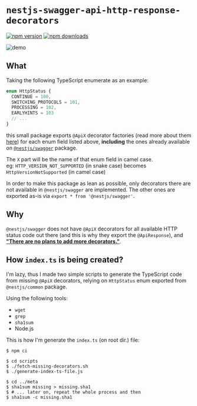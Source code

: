 # `nestjs-swagger-api-http-response-decorators`

[![npm version](https://badge.fury.io/js/nestjs-swagger-api-http-response-decorators.svg)](https://badge.fury.io/js/nestjs-swagger-api-http-response-decorators)
[![npm downloads](https://img.shields.io/npm/dt/nestjs-swagger-api-http-response-decorators.svg)](https://www.npmjs.com/package/nestjs-swagger-api-http-response-decorators)

![demo](https://user-images.githubusercontent.com/13461315/137818431-c8f507a3-d61a-4bd2-bcfb-2254c1eb82f8.png)

## What

Taking the following TypeScript enumerate as an example:

```ts
enum HttpStatus {
  CONTINUE = 100,
  SWITCHING_PROTOCOLS = 101,
  PROCESSING = 102,
  EARLYHINTS = 103
  // ...
}
```

this small package exports `@ApiX` decorator factories (read more about them [here](https://docs.nestjs.com/openapi/decorators)) for each enum field listed above, **including** the ones already available on [`@nestjs/swagger`](https://github.com/nestjs/swagger) package.

The `X` part will be the name of that enum field in camel case.  
eg: `HTTP_VERSION_NOT_SUPPORTED` (in snake case) becomes `HttpVersionNotSupported` (in camel case)

In order to make this package as lean as possible, only decorators there are not available in `@nestjs/swagger` are implemented.
The other ones are exported as-is via `export * from '@nestjs/swagger'`.

## Why

`@nestjs/swagger` does not have `@ApiX` decorators for all available HTTP status code out there (and this is why they export the `@ApiResponse`), and **["There are no plans to add more decorators."](https://github.com/nestjs/swagger/issues/1501#issuecomment-945644971)**.

## How `index.ts` is being created?

I'm lazy, thus I made two simple scripts to generate the TypeScript code from missing `@ApiX` decorators, relying on `HttpStatus` enum exported from `@nestjs/common` package.

Using the following tools:

- `wget`
- `grep`
- `sha1sum`
- Node.js 

This is how I'm generate the `index.ts` (on root dir.) file:

```
$ npm ci

$ cd scripts
$ ./fetch-missing-decorators.sh
$ ./generate-index-ts-file.js

$ cd ../meta
$ sha1sum missing > missing.sha1
$ # ... later on, repeat the whole process and then
$ sha1sum -c missing.sha1
```
